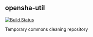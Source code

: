 ## opensha-util
[![Build Status](https://travis-ci.org/opensha/opensha-util.svg?branch=master)](https://travis-ci.org/opensha/opensha-util)

Temporary commons cleaning repository
